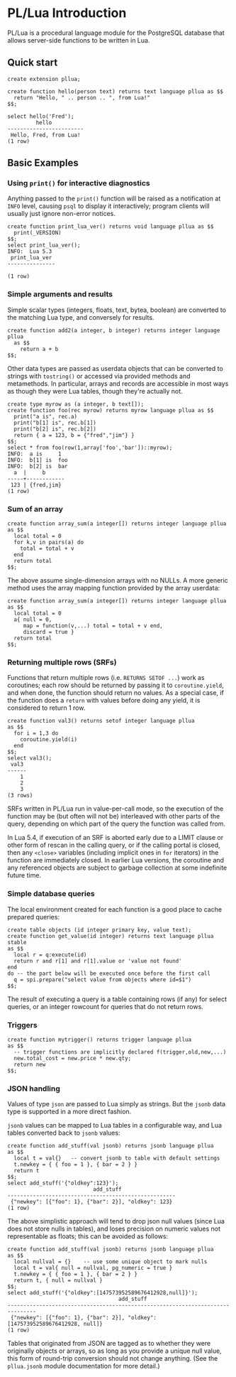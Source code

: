 PL/Lua Introduction
===================

PL/Lua is a procedural language module for the PostgreSQL database
that allows server-side functions to be written in Lua.


Quick start
-----------

	create extension pllua;

	create function hello(person text) returns text language pllua as $$
	  return "Hello, " .. person .. ", from Lua!"
	$$;

	select hello('Fred');
	         hello
	------------------------
	 Hello, Fred, from Lua!
	(1 row)


Basic Examples
--------------

### Using `print()` for interactive diagnostics

Anything passed to the `print()` function will be raised as a
notification at `INFO` level, causing `psql` to display it
interactively; program clients will usually just ignore non-error
notices.

	create function print_lua_ver() returns void language pllua as $$
	  print(_VERSION)
	$$;
	select print_lua_ver();
	INFO:  Lua 5.3
	 print_lua_ver 
	---------------
	 
	(1 row)

### Simple arguments and results

Simple scalar types (integers, floats, text, bytea, boolean) are
converted to the matching Lua type, and conversely for results.

	create function add2(a integer, b integer) returns integer language pllua
	  as $$
	    return a + b
	$$;

Other data types are passed as userdata objects that can be converted
to strings with `tostring()` or accessed via provided methods and
metamethods. In particular, arrays and records are accessible in most
ways as though they were Lua tables, though they're actually not.

	create type myrow as (a integer, b text[]);
	create function foo(rec myrow) returns myrow language pllua as $$
	  print("a is", rec.a)
	  print("b[1] is", rec.b[1])
	  print("b[2] is", rec.b[2])
	  return { a = 123, b = {"fred","jim"} }
	$$;
	select * from foo(row(1,array['foo','bar'])::myrow);
	INFO:  a is     1
	INFO:  b[1] is  foo
	INFO:  b[2] is  bar
	  a  |     b
	-----+------------
	 123 | {fred,jim}
	(1 row)

### Sum of an array

	create function array_sum(a integer[]) returns integer language pllua
	as $$
	  local total = 0
	  for k,v in pairs(a) do
	    total = total + v
	  end
	  return total
	$$;

The above assume single-dimension arrays with no NULLs. A more generic
method uses the array mapping function provided by the array userdata:

	create function array_sum(a integer[]) returns integer language pllua
	as $$
	  local total = 0
	  a{ null = 0,
	     map = function(v,...) total = total + v end,
	     discard = true }
	  return total
	$$;

### Returning multiple rows (SRFs)

Functions that return multiple rows (i.e. `RETURNS SETOF ...`) work as
coroutines; each row should be returned by passing it to
`coroutine.yield`, and when done, the function should return no
values. As a special case, if the function does a `return` with values
before doing any yield, it is considered to return 1 row.

	create function val3() returns setof integer language pllua
	as $$
	  for i = 1,3 do
	    coroutine.yield(i)
	  end
    $$;
	select val3();
	 val3
	------
	    1
	    2
	    3
	(3 rows)

SRFs written in PL/Lua run in value-per-call mode, so the execution of
the function may be (but often will not be) interleaved with other
parts of the query, depending on which part of the query the function
was called from.

In Lua 5.4, if execution of an SRF is aborted early due to a LIMIT
clause or other form of rescan in the calling query, or if the calling
portal is closed, then any `<close>` variables (including implicit
ones in `for` iterators) in the function are immediately closed. In
earlier Lua versions, the coroutine and any referenced objects are
subject to garbage collection at some indefinite future time.

### Simple database queries

The local environment created for each function is a good place to
cache prepared queries:

	create table objects (id integer primary key, value text);
	create function get_value(id integer) returns text language pllua stable
	as $$
	  local r = q:execute(id)
	  return r and r[1] and r[1].value or 'value not found'
	end
	do -- the part below will be executed once before the first call
	  q = spi.prepare("select value from objects where id=$1")
	$$;

The result of executing a query is a table containing rows (if any)
for select queries, or an integer rowcount for queries that do not
return rows.

### Triggers

	create function mytrigger() returns trigger language pllua
	as $$
	  -- trigger functions are implicitly declared f(trigger,old,new,...)
	  new.total_cost = new.price * new.qty;
	  return new
	$$;

### JSON handling

Values of type `json` are passed to Lua simply as strings. But the
`jsonb` data type is supported in a more direct fashion.

`jsonb` values can be mapped to Lua tables in a configurable way, and
Lua tables converted back to `jsonb` values:

	create function add_stuff(val jsonb) returns jsonb language pllua
	as $$
	  local t = val{}	-- convert jsonb to table with default settings
	  t.newkey = { { foo = 1 }, { bar = 2 } }
	  return t
	$$;
	select add_stuff('{"oldkey":123}');
		                       add_stuff
	-----------------------------------------------------
	 {"newkey": [{"foo": 1}, {"bar": 2}], "oldkey": 123}
	(1 row)

The above simplistic approach will tend to drop json null values
(since Lua does not store nulls in tables), and loses precision on
numeric values not representable as floats; this can be avoided as
follows:

	create function add_stuff(val jsonb) returns jsonb language pllua
	as $$
	  local nullval = {}    -- use some unique object to mark nulls
	  local t = val{ null = nullval, pg_numeric = true }
	  t.newkey = { { foo = 1 }, { bar = 2 } }
	  return t, { null = nullval }
	$$;
	select add_stuff('{"oldkey":[147573952589676412928,null]}');
	                                   add_stuff
	-------------------------------------------------------------------------------
	 {"newkey": [{"foo": 1}, {"bar": 2}], "oldkey": [147573952589676412928, null]}
	(1 row)

Tables that originated from JSON are tagged as to whether they were
originally objects or arrays, so as long as you provide a unique null
value, this form of round-trip conversion should not change anything.
(See the `pllua.jsonb` module documentation for more detail.)

<!--eof-->
